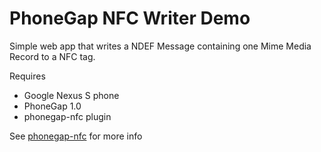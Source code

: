 # PhoneGap NFC Writer Demo

Simple web app that writes a NDEF Message containing one Mime Media Record to a NFC tag. 

Requires 

* Google Nexus S phone
* PhoneGap 1.0
* phonegap-nfc plugin

See [phonegap-nfc](https://github.com/chariotsolutions/phonegap-nfc) for more info